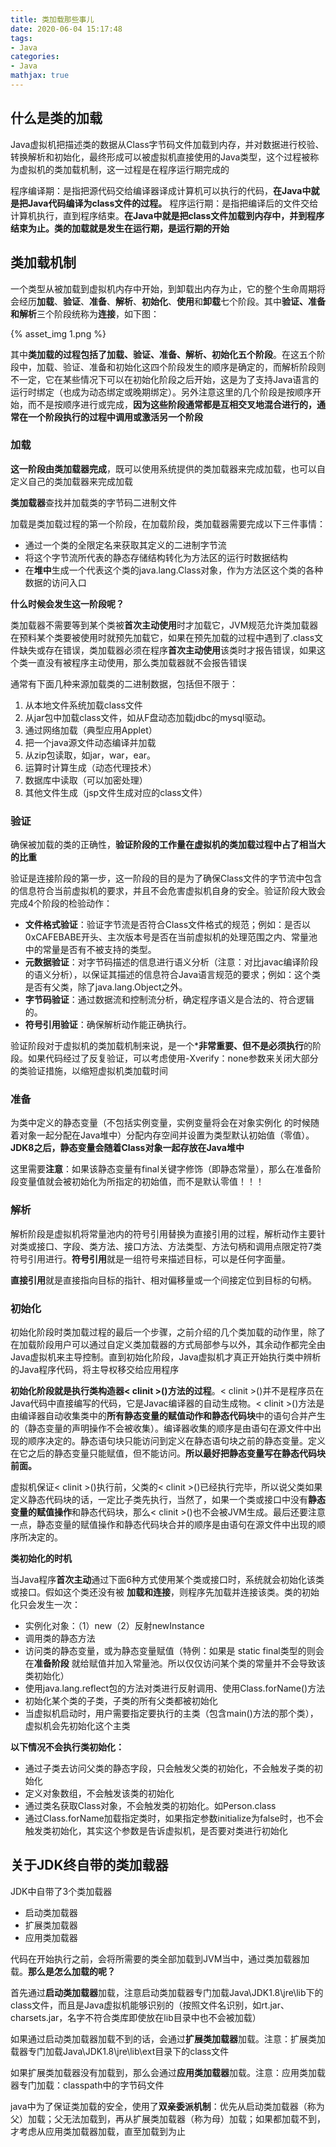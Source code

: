 ```yaml
---
title: 类加载那些事儿
date: 2020-06-04 15:17:48
tags:
- Java
categories:
- Java
mathjax: true
---
```


## 什么是类的加载

Java虚拟机把描述类的数据从Class字节码文件加载到内存，并对数据进行校验、转换解析和初始化，最终形成可以被虚拟机直接使用的Java类型，这个过程被称为虚拟机的类加载机制，这一过程是在程序运行期完成的

程序编译期：是指把源代码交给编译器译成计算机可以执行的代码，**在Java中就是把Java代码编译为class文件的过程。**
程序运行期：是指把编译后的文件交给计算机执行，直到程序结束。**在Java中就是把class文件加载到内存中，并到程序结束为止。类的加载就是发生在运行期，是运行期的开始**




## 类加载机制

一个类型从被加载到虚拟机内存中开始，到卸载出内存为止，它的整个生命周期将会经历**加载**、**验证**、**准备**、**解析**、**初始化**、**使用**和**卸载**七个阶段。其中**验证、准备和解析**三个阶段统称为**连接**，如下图：

{% asset_img 1.png %}

其中**类加载的过程包括了加载、验证、准备、解析、初始化五个阶段**。在这五个阶段中，加载、验证、准备和初始化这四个阶段发生的顺序是确定的，而解析阶段则不一定，它在某些情况下可以在初始化阶段之后开始，这是为了支持Java语言的运行时绑定（也成为动态绑定或晚期绑定）。另外注意这里的几个阶段是按顺序开始，而不是按顺序进行或完成，**因为这些阶段通常都是互相交叉地混合进行的，通常在一个阶段执行的过程中调用或激活另一个阶段**



### 加载

**这一阶段由类加载器完成**，既可以使用系统提供的类加载器来完成加载，也可以自定义自己的类加载器来完成加载

**类加载器**查找并加载类的字节码二进制文件

加载是类加载过程的第一个阶段，在加载阶段，类加载器需要完成以下三件事情：

- 通过一个类的全限定名来获取其定义的二进制字节流
- 将这个字节流所代表的静态存储结构转化为方法区的运行时数据结构
- 在**堆中**生成一个代表这个类的java.lang.Class对象，作为方法区这个类的各种数据的访问入口



**什么时候会发生这一阶段呢？**

类加载器不需要等到某个类被**首次主动使用**时才加载它，JVM规范允许类加载器在预料某个类要被使用时就预先加载它，如果在预先加载的过程中遇到了.class文件缺失或存在错误，类加载器必须在程序**首次主动使用**该类时才报告错误，如果这个类一直没有被程序主动使用，那么类加载器就不会报告错误



通常有下面几种来源加载类的二进制数据，包括但不限于：

1. 从本地文件系统加载class文件
2. 从jar包中加载class文件，如从F盘动态加载jdbc的mysql驱动。
3. 通过网络加载（典型应用Applet）
4. 把一个java源文件动态编译并加载
5. 从zip包读取，如jar，war，ear。
6. 运算时计算生成（动态代理技术）
7. 数据库中读取（可以加密处理）
8. 其他文件生成（jsp文件生成对应的class文件）



### 验证

确保被加载的类的正确性，**验证阶段的工作量在虚拟机的类加载过程中占了相当大的比重**

验证是连接阶段的第一步，这一阶段的目的是为了确保Class文件的字节流中包含的信息符合当前虚拟机的要求，并且不会危害虚拟机自身的安全。验证阶段大致会完成4个阶段的检验动作：

- **文件格式验证**：验证字节流是否符合Class文件格式的规范；例如：是否以0xCAFEBABE开头、主次版本号是否在当前虚拟机的处理范围之内、常量池中的常量是否有不被支持的类型。
- **元数据验证**：对字节码描述的信息进行语义分析（注意：对比javac编译阶段的语义分析），以保证其描述的信息符合Java语言规范的要求；例如：这个类是否有父类，除了java.lang.Object之外。
- **字节码验证**：通过数据流和控制流分析，确定程序语义是合法的、符合逻辑的。
- **符号引用验证**：确保解析动作能正确执行。

验证阶段对于虚拟机的类加载机制来说，是一个***非常重要、但不是必须执行**的阶段。如果代码经过了反复验证，可以考虑使用-Xverify：none参数来关闭大部分的类验证措施，以缩短虚拟机类加载时间



### 准备

为类中定义的静态变量（不包括实例变量，实例变量将会在对象实例化 的时候随着对象一起分配在Java堆中）分配内存空间并设置为类型默认初始值（零值）。**JDK8之后，静态变量会随着Class对象一起存放在Java堆中**

这里需要**注意**：如果该静态变量有final关键字修饰（即静态常量），那么在准备阶段变量值就会被初始化为所指定的初始值，而不是默认零值！！！



### 解析

解析阶段是虚拟机将常量池内的符号引用替换为直接引用的过程，解析动作主要针对类或接口、字段、类方法、接口方法、方法类型、方法句柄和调用点限定符7类符号引用进行。**符号引用**就是一组符号来描述目标，可以是任何字面量。

**直接引用**就是直接指向目标的指针、相对偏移量或一个间接定位到目标的句柄。



### 初始化

初始化阶段时类加载过程的最后一个步骤，之前介绍的几个类加载的动作里，除了在加载阶段用户可以通过自定义类加载器的方式局部参与以外，其余动作都完全由Java虚拟机来主导控制。直到初始化阶段，Java虚拟机才真正开始执行类中辨析的Java程序代码，将主导权移交给应用程序

**初始化阶段就是执行类构造器< clinit >()方法的过程**。< clinit >()并不是程序员在Java代码中直接编写的代码，它是Javac编译器的自动生成物。< clinit >()方法是由编译器自动收集类中的**所有静态变量的赋值动作和静态代码块**中的语句合并产生的（静态变量的声明操作不会被收集）。编译器收集的顺序是由语句在源文件中出现的顺序决定的。静态语句块只能访问到定义在静态语句块之前的静态变量。定义在它之后的静态变量只能赋值，但不能访问。**所以最好把静态变量写在静态代码块前面。**

虚拟机保证< clinit >()执行前，父类的< clinit >()已经执行完毕，所以说父类如果定义静态代码块的话，一定比子类先执行，当然了，如果一个类或接口中没有**静态变量的赋值操作**和静态代码块，那么< clinit >()也不会被JVM生成。最后还要注意一点，静态变量的赋值操作和静态代码块合并的顺序是由语句在源文件中出现的顺序所决定的。



**类初始化的时机**

当Java程序**首次主动**通过下面6种方式使用某个类或接口时，系统就会初始化该类或接口。假如这个类还没有被 **加载和连接**，则程序先加载并连接该类。类的初始化只会发生一次：

- 实例化对象：（1）new（2）反射newInstance
- 调用类的静态方法
- 访问类的静态变量，或为静态变量赋值（特例：如果是 static final类型的则会在**准备阶段** 就给赋值并加入常量池。所以仅仅访问某个类的常量并不会导致该类初始化）
- 使用java.lang.reflect包的方法对类进行反射调用、使用Class.forName()方法
- 初始化某个类的子类，子类的所有父类都被初始化
- 当虚拟机启动时，用户需要指定要执行的主类（包含main()方法的那个类），虚拟机会先初始化这个主类



**以下情况不会执行类初始化：**

- 通过子类去访问父类的静态字段，只会触发父类的初始化，不会触发子类的初始化
- 定义对象数组，不会触发该类的初始化
- 通过类名获取Class对象，不会触发类的初始化。如Person.class
- 通过Class.forName加载指定类时，如果指定参数initialize为false时，也不会触发类初始化，其实这个参数是告诉虚拟机，是否要对类进行初始化



## 关于JDK终自带的类加载器

JDK中自带了3个类加载器

- 启动类加载器
- 扩展类加载器
- 应用类加载器



代码在开始执行之前，会将所需要的类全部加载到JVM当中，通过类加载器加载。**那么是怎么加载的呢？**

首先通过**启动类加载器**加载，注意启动类加载器专门加载Java\JDK1.8\jre\lib下的class文件，而且是Java虚拟机能够识别的（按照文件名识别，如rt.jar、charsets.jar，名字不符合类库即使放在lib目录中也不会被加载）

如果通过启动类加载器加载不到的话，会通过**扩展类加载器**加载。注意：扩展类加载器专门加载Java\JDK1.8\jre\lib\ext目录下的class文件

如果扩展类加载器没有加载到，那么会通过**应用类加载器**加载。注意：应用类加载器专门加载：classpath中的字节码文件



java中为了保证类加载的安全，使用了**双亲委派机制**：优先从启动类加载器（称为父）加载；父无法加载到，再从扩展类加载器（称为母）加载；如果都加载不到，才考虑从应用类加载器加载，直至加载到为止